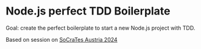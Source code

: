 # Node.js perfect TDD Boilerplate

Goal: create the perfect boilerplate to start a new Node.js project with TDD.

Based on session on [SoCraTes Austria 2024](https://socrates-conference.at/)

